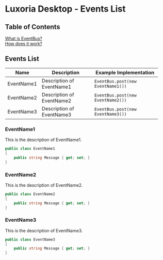 # Luxoria Desktop - Events List

## Table of Contents
[What is EventBus?](./README.md#what-is-eventbus-)  
[How does it work?](./README.md#how-does-it-work-)

## Events List
| Name           | Description                          | Example Implementation          |
|----------------|--------------------------------------|---------------------------------|
| EventName1     | Description of EventName1            | `EventBus.post(new EventName1())`|
| EventName2     | Description of EventName2            | `EventBus.post(new EventName2())`|
| EventName3     | Description of EventName3            | `EventBus.post(new EventName3())`|

### EventName1
This is the description of EventName1.

```csharp
public class EventName1
{
    public string Message { get; set; }
}
```

### EventName2
This is the description of EventName2.

```csharp
public class EventName2
{
    public string Message { get; set; }
}
```

### EventName3
This is the description of EventName3.

```csharp
public class EventName3
{
    public string Message { get; set; }
}
```
